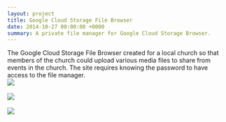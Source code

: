 ```yaml
---
layout: project
title: Google Cloud Storage File Browser
date: 2014-10-27 00:00:00 +0000
summary: A private file manager for Google Cloud Storage Browser.
---
```

The Google Cloud Storage File Browser created for a local church so that members of the church could upload various media files to share from events in the church. The site requires knowing the password to have access to the file manager.<br />
<img src="http://storage.googleapis.com/camel-blog/mediaVastChurchBrowser.PNG" /><br /><br />
<img src="http://storage.googleapis.com/camel-blog/mediaVastChurchUpload.PNG" /><br /><br />
<img src="http://storage.googleapis.com/camel-blog/mediaVastChurchCreateFolder.PNG" />

